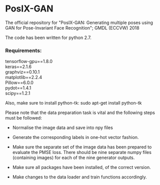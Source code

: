 # PosIX-GAN
The official repository for "PosIX-GAN: Generating multiple poses using GAN for Pose-Invariant Face Recognition"; GMDL (ECCVW) 2018

The code has been written for python 2.7. <br />
### Requirements: ###

tensorflow-gpu==1.8.0 <br />
keras==2.1.6 <br />
graphviz==0.10.1 <br />
matplotlib==2.2.4 <br />
Pillow==6.0.0 <br />
pydot==1.4.1 <br />
scipy==1.2.1 <br />

Also, make sure to install python-tk: sudo apt-get install python-tk

Please note that the data preparation task is vital and the following steps must be followed:  

* Normalise the image data and save into npy files

* Generate the corresponding labels in one-hot vector fashion.

* Make sure the separate set of the image data has been prepared to evaluate the PMSE loss. There should be nine separate numpy files (containing images) for each of the nine generator outputs.

* Make sure all packages have been installed, of the correct version.

* Make changes to the data loader and train functions accordingly.
